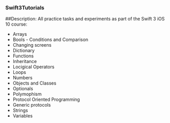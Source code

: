 ### Swift3Tutorials

##Description:
All practice tasks and experiments as part of the Swift 3 iOS 10 course:

- Arrays
- Bools - Conditions and Comparison
- Changing screens
- Dictionary
- Functions
- Inheritance
- Locigical Operators
- Loops
- Numbers
- Objects and Classes
- Optionals
- Polymophism
- Protocol Oriented Programming
- Generic protocols
- Strings
- Variables


